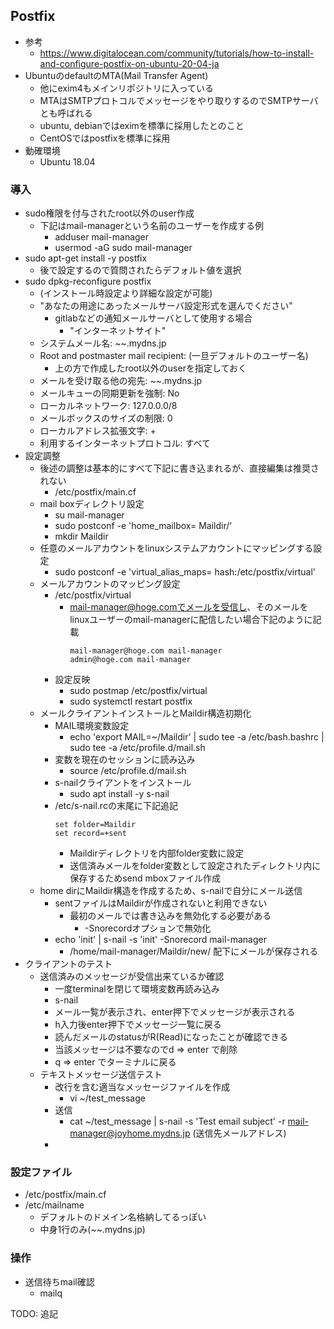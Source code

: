 ## Postfix

* 参考
  * https://www.digitalocean.com/community/tutorials/how-to-install-and-configure-postfix-on-ubuntu-20-04-ja
* UbuntuのdefaultのMTA(Mail Transfer Agent)
    * 他にexim4もメインリポジトリに入っている
    * MTAはSMTPプロトコルでメッセージをやり取りするのでSMTPサーバとも呼ばれる
    * ubuntu, debianではeximを標準に採用したとのこと
    * CentOSではpostfixを標準に採用
* 動確環境
    * Ubuntu 18.04

### 導入

* sudo権限を付与されたroot以外のuser作成
  * 下記はmail-managerという名前のユーザーを作成する例
    * adduser mail-manager
    * usermod -aG sudo mail-manager
* sudo apt-get install -y postfix
    * 後で設定するので質問されたらデフォルト値を選択
* sudo dpkg-reconfigure postfix
    * (インストール時設定より詳細な設定が可能)
    * "あなたの用途にあったメールサーバ設定形式を選んでください"
      * gitlabなどの通知メールサーバとして使用する場合
        * "インターネットサイト"
    * システムメール名: ~~.mydns.jp
    * Root and postmaster mail recipient: (一旦デフォルトのユーザー名)
        * 上の方で作成したroot以外のuserを指定しておく
    * メールを受け取る他の宛先: ~~.mydns.jp
    * メールキューの同期更新を強制: No
    * ローカルネットワーク: 127.0.0.0/8
    * メールボックスのサイズの制限: 0
    * ローカルアドレス拡張文字: +
    * 利用するインターネットプロトコル: すべて
* 設定調整
  * 後述の調整は基本的にすべて下記に書き込まれるが、直接編集は推奨されない
    * /etc/postfix/main.cf
  * mail boxディレクトリ設定
    * su mail-manager
    * sudo postconf -e 'home_mailbox= Maildir/'
    * mkdir Maildir
  * 任意のメールアカウントをlinuxシステムアカウントにマッピングする設定
    * sudo postconf -e 'virtual_alias_maps= hash:/etc/postfix/virtual'
  * メールアカウントのマッピング設定
    * /etc/postfix/virtual
      * mail-manager@hoge.comでメールを受信し、そのメールをlinuxユーザーのmail-managerに配信したい場合下記のように記載
        ```
        mail-manager@hoge.com mail-manager
        admin@hoge.com mail-manager
        ```
    * 設定反映
      * sudo postmap /etc/postfix/virtual
      * sudo systemctl restart postfix
  * メールクライアントインストールとMaildir構造初期化
    * MAIL環境変数設定
      * echo 'export MAIL=~/Maildir' | sudo tee -a /etc/bash.bashrc | sudo tee -a /etc/profile.d/mail.sh
    * 変数を現在のセッションに読み込み
      * source /etc/profile.d/mail.sh
    * s-nailクライアントをインストール
      * sudo apt install -y s-nail
    * /etc/s-nail.rcの末尾に下記追記
      ```
      set folder=Maildir
      set record=+sent
      ```
      * Maildirディレクトリを内部folder変数に設定
      * 送信済みメールをfolder変数として設定されたディレクトリ内に保存するためsend mboxファイル作成
  * home dirにMaildir構造を作成するため、s-nailで自分にメール送信
    * sentファイルはMaildirが作成されないと利用できない
      * 最初のメールでは書き込みを無効化する必要がある
        * -Snorecordオプションで無効化
    * echo 'init' | s-nail -s 'init' -Snorecord mail-manager
      * /home/mail-manager/Maildir/new/ 配下にメールが保存される
* クライアントのテスト
  * 送信済みのメッセージが受信出来ているか確認
    * 一度terminalを閉じて環境変数再読み込み
    * s-nail
    * メール一覧が表示され、enter押下でメッセージが表示される
    * h入力後enter押下でメッセージ一覧に戻る
    * 読んだメールのstatusがR(Read)になったことが確認できる
    * 当該メッセージは不要なのでd => enter で削除
    * q => enter でターミナルに戻る
  * テキストメッセージ送信テスト
    * 改行を含む適当なメッセージファイルを作成
      * vi ~/test_message
    * 送信
      * cat ~/test_message | s-nail -s 'Test email subject' -r mail-manager@joyhome.mydns.jp (送信先メールアドレス)
    * 

### 設定ファイル

* /etc/postfix/main.cf
* /etc/mailname
    * デフォルトのドメイン名格納してるっぽい
    * 中身1行のみ(~~.mydns.jp)

### 操作

* 送信待ちmail確認
    * mailq

TODO: 追記